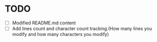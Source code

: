 # TODO

- [ ] Modified README.md content
- [ ] Add lines count and character count tracking.(How many lines you modify and how many characters you modify)